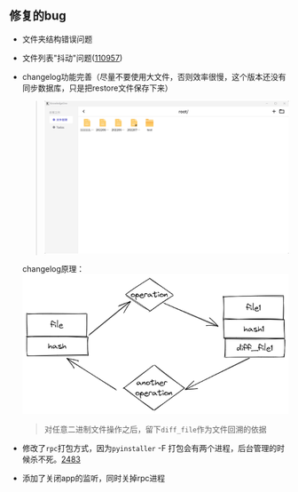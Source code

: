 ## 修复的bug

* 文件夹结构错误问题
* 文件列表"抖动"问题([110957](https://github.com/flutter/flutter/issues/110957))
* changelog功能完善（尽量不要使用大文件，否则效率很慢，这个版本还没有同步数据库，只是把restore文件保存下来）
  > ![image](../images/v0_0_2/0_0_2.gif)

  changelog原理：
  ![image](../images/changelog.png)

  > 对任意二进制文件操作之后，留下`diff_file`作为文件回溯的依据

* 修改了`rpc`打包方式，因为`pyinstaller` -F 打包会有两个进程，后台管理的时候杀不死。[2483](https://github.com/pyinstaller/pyinstaller/issues/2483)
* 添加了关闭app的监听，同时关掉rpc进程